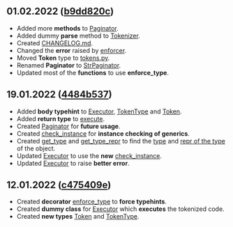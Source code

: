 ## 01.02.2022 ([b9dd820c](https://github.com/ajratnam/storm/commit/b9dd820c0c3b904864c689a5c171cdb3e7094548))
- Added more **methods** to [Paginator](https://github.com/ajratnam/storm/commit/b9dd820c0c3b904864c689a5c171cdb3e7094548#diff-f033f0ad91830d3786b9510773119589ee24cd96053073f1eb5ad2d6c09dd811R71-R115).
- Added dummy **parse** method to [Tokenizer](https://github.com/ajratnam/storm/commit/b9dd820c0c3b904864c689a5c171cdb3e7094548#diff-d138c856daaf4a8615fb0a495b41c6168479dc7613918686a64276897683b7c9R16-R23).
- Created [CHANGELOG.md](https://github.com/ajratnam/storm/commit/b9dd820c0c3b904864c689a5c171cdb3e7094548#diff-f57647e77410d35e5c5e81ff0f379ace81005170f4400b011c6d26fdc9c9d207R1-R21).
- Changed the **error** raised by [enforcer](https://github.com/ajratnam/storm/commit/b9dd820c0c3b904864c689a5c171cdb3e7094548#diff-f033f0ad91830d3786b9510773119589ee24cd96053073f1eb5ad2d6c09dd811L20-R23).
- Moved **Token** type to [tokens.py](https://github.com/ajratnam/storm/commit/b9dd820c0c3b904864c689a5c171cdb3e7094548#diff-1af35f03aeaa196fe030d54230728c3f21cdcce78bdda70764e919b4a2a4c6bfR10-R17).
- Renamed **Paginator** to [StrPaginator](https://github.com/ajratnam/storm/commit/b9dd820c0c3b904864c689a5c171cdb3e7094548#diff-f033f0ad91830d3786b9510773119589ee24cd96053073f1eb5ad2d6c09dd811L72-R69).
- Updated most of the **functions** to use **enforce_type**.

## 19.01.2022 ([4484b537](https://github.com/ajratnam/storm/commit/4484b53700ff09897c0bdd568d0df1efdcdd57d4))
- Added **body typehint** to [Executor](https://github.com/ajratnam/storm/commit/4484b53700ff09897c0bdd568d0df1efdcdd57d4#diff-73fd8e83d3fa7549ec08fa8bacacf78afba2128315b647cbd15b0ea932278f84R7), [TokenType](https://github.com/ajratnam/storm/commit/4484b53700ff09897c0bdd568d0df1efdcdd57d4#diff-1af35f03aeaa196fe030d54230728c3f21cdcce78bdda70764e919b4a2a4c6bfR3) and [Token](https://github.com/ajratnam/storm/commit/4484b53700ff09897c0bdd568d0df1efdcdd57d4#diff-d138c856daaf4a8615fb0a495b41c6168479dc7613918686a64276897683b7c9R6).
- Added **return type** to [execute](https://github.com/ajratnam/storm/commit/4484b53700ff09897c0bdd568d0df1efdcdd57d4#diff-73fd8e83d3fa7549ec08fa8bacacf78afba2128315b647cbd15b0ea932278f84R9).
- Created [Paginator](https://github.com/ajratnam/storm/commit/4484b53700ff09897c0bdd568d0df1efdcdd57d4#diff-f033f0ad91830d3786b9510773119589ee24cd96053073f1eb5ad2d6c09dd811R72-R85) for **future usage**.
- Created [check_instance](https://github.com/ajratnam/storm/commit/4484b53700ff09897c0bdd568d0df1efdcdd57d4#diff-f033f0ad91830d3786b9510773119589ee24cd96053073f1eb5ad2d6c09dd811R43-R69) for **instance checking of generics**.
- Created [get_type](https://github.com/ajratnam/storm/commit/4484b53700ff09897c0bdd568d0df1efdcdd57d4#diff-f033f0ad91830d3786b9510773119589ee24cd96053073f1eb5ad2d6c09dd811R29-R34) and [get_type_repr](https://github.com/ajratnam/storm/commit/4484b53700ff09897c0bdd568d0df1efdcdd57d4#diff-f033f0ad91830d3786b9510773119589ee24cd96053073f1eb5ad2d6c09dd811R37-R40) to find the [type](https://github.com/ajratnam/storm/commit/4484b53700ff09897c0bdd568d0df1efdcdd57d4#diff-f033f0ad91830d3786b9510773119589ee24cd96053073f1eb5ad2d6c09dd811R29-R34) and [repr of the type](https://github.com/ajratnam/storm/commit/4484b53700ff09897c0bdd568d0df1efdcdd57d4#diff-f033f0ad91830d3786b9510773119589ee24cd96053073f1eb5ad2d6c09dd811R37-R40) of the object.
- Updated [Executor](https://github.com/ajratnam/storm/commit/4484b53700ff09897c0bdd568d0df1efdcdd57d4#diff-f033f0ad91830d3786b9510773119589ee24cd96053073f1eb5ad2d6c09dd811R19) to use the **new** [check_instance](https://github.com/ajratnam/storm/commit/4484b53700ff09897c0bdd568d0df1efdcdd57d4#diff-f033f0ad91830d3786b9510773119589ee24cd96053073f1eb5ad2d6c09dd811R43-R69).
- Updated [Executor](https://github.com/ajratnam/storm/commit/4484b53700ff09897c0bdd568d0df1efdcdd57d4#diff-f033f0ad91830d3786b9510773119589ee24cd96053073f1eb5ad2d6c09dd811R20) to raise **better error**.

## 12.01.2022 ([c475409e](https://github.com/ajratnam/storm/commit/c475409edff82077f9fbe55232edc8a7ec9ce76e))
- Created **decorator** [enforce_type](https://github.com/ajratnam/storm/commit/c475409edff82077f9fbe55232edc8a7ec9ce76e#diff-f033f0ad91830d3786b9510773119589ee24cd96053073f1eb5ad2d6c09dd811R9-R23) to **force typehints**.
- Created **dummy class** for [Executor](https://github.com/ajratnam/storm/commit/c475409edff82077f9fbe55232edc8a7ec9ce76e#diff-73fd8e83d3fa7549ec08fa8bacacf78afba2128315b647cbd15b0ea932278f84R4-R12) which **executes** the tokenized code.
- Created **new types** [Token](https://github.com/ajratnam/storm/commit/c475409edff82077f9fbe55232edc8a7ec9ce76e#diff-d138c856daaf4a8615fb0a495b41c6168479dc7613918686a64276897683b7c9R4-R10) and [TokenType](https://github.com/ajratnam/storm/commit/c475409edff82077f9fbe55232edc8a7ec9ce76e#diff-1af35f03aeaa196fe030d54230728c3f21cdcce78bdda70764e919b4a2a4c6bfR1-R3).